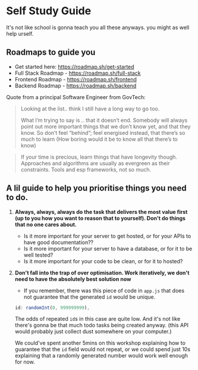 # Self Study Guide

It's not like school is gonna teach you all these anyways. you might as well help urself.

## Roadmaps to guide you

- Get started here: https://roadmap.sh/get-started
- Full Stack Roadmap - https://roadmap.sh/full-stack
- Frontend Roadmap - https://roadmap.sh/frontend
- Backend Roadmap - https://roadmap.sh/backend

Quote from a principal Software Engineer from GovTech:

> Looking at the list.. think I still have a long way to go too.
>
> What I’m trying to say is .. that it doesn’t end. Somebody will always point out more important things that we don’t know yet, and that they know. So don’t feel “behind”; feel energised instead, that there’s so much to learn (How boring would it be to know all that there’s to know)

> If your time is precious, learn things that have longevity though. Approaches and algorithms are usually as evergreen as their constraints. Tools and esp frameworks, not so much.

## A lil guide to help you prioritise things you need to do.

1. **Always, always, always do the task that delivers the most value first (up to you how you want to reason that to yourself). Don't do things that no one cares about.**
   - Is it more important for your server to get hosted, or for your APIs to have good documentation??
   - Is it more important for your server to have a database, or for it to be well tested?
   - Is it more important for your code to be clean, or for it to hosted?
2. **Don't fall into the trap of over optimisation. Work iteratively, we don't need to have the absolutely best solution now**

   - If you remember, there was this piece of code in `app.js` that does not guarantee that the generated `id` would be unique.

   ```javascript
   id: randomInt(0, 999999999),
   ```

   The odds of repeated `id`s in this case are quite low. And it's not like there's gonna be that much todo tasks being created anyway. (this API would probably just collect dust somewhere on your computer.)

   We could've spent another 5mins on this workshop explaining how to guarantee that the `id` field would not repeat, or we could spend just 10s explaining that
   a randomly generated number would work well enough for now.

